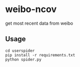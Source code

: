 # weibo-ncov
get most recent data from weibo

## Usage
```
cd userspider
pip install -r requirements.txt
python spider.py
```